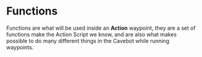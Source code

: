 # Functions

Functions are what will be used inside an **Action** waypoint, they are a set of functions make the Action Script we know, and are also what makes possible to do many different things in the Cavebot while running waypoints.
